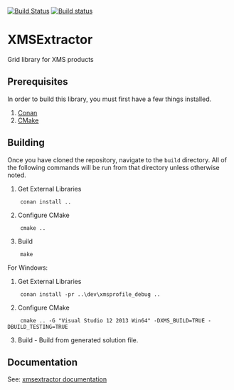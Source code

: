[![Build Status](https://travis-ci.org/Aquaveo/xmsextractor.svg?branch=master)](https://travis-ci.org/Aquaveo/xmsextractor)
[![Build status](https://ci.appveyor.com/api/projects/status/tkgmhrs31cc4l3ph?svg=true)](https://ci.appveyor.com/project/Aquaveo/xmsextractor)

XMSExtractor
========
Grid library for XMS products

Prerequisites
--------------
In order to build this library, you must first have a few things installed.
1. [Conan](https://conan.io)
2. [CMake](https://cmake.org)

Building
--------
Once you have cloned the repository, navigate to the `build` directory. All
of the following commands will be run from that directory unless otherwise 
noted.

1. Get External Libraries
```
    conan install .. 
```

2. Configure CMake
```
    cmake ..
```

3. Build 
```
    make
```

For Windows:

1. Get External Libraries
```
    conan install -pr ..\dev\xmsprofile_debug ..
``` 

2. Configure CMake
```
    cmake .. -G "Visual Studio 12 2013 Win64" -DXMS_BUILD=TRUE -DBUILD_TESTING=TRUE
```

3. Build - Build from generated solution file.

Documentation
-------------

See: [xmsextractor documentation](https://aquaveo.github.io/xmsextractor/)
